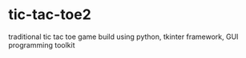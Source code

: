 # tic-tac-toe2
traditional tic tac toe game build using python, tkinter framework, GUI programming toolkit
